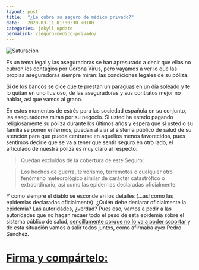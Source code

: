 ```yaml
---
layout: post
title:  "¿Le cubre su seguro de médico privado?"
date:   2020-03-11 01:30:30 +0100
categories: jekyll update
permalink: /seguro-medico-privado/
---
```


<img src="../assets/images/2020/03/20200311f1.jpg" alt="Saturación">

Es un tema legal y las aseguradoras se han apresurado a decir que ellas no cubren los contagios por Corona Virus, pero vayamos a ver lo que las propias aseguradoras siempre miran: las condiciones legales de su póliza.

Si de los bancos se dice que te prestan un paraguas en un día soleado y te lo quitan en uno lluvioso, de las aseguradoras y sus contratos mejor no hablar, así que vamos al grano.

En estos momentos de estrés para las sociedad española en su conjunto, las aseguradoras miran por su negocio. Si usted ha estado pagando religiosamente su póliza durante los últimos años y espera que si usted o su familia se ponen enfermos, puedan aliviar al sistema público de salud de su atención para que pueda centrarse en aquellos menos favorecidos, pues sentimos decirle que se va a tener que sentir seguro en otro lado, el articulado de nuestra póliza es muy claro al respecto:

> Quedan excluidos de la cobertura de este Seguro:

> Los hechos de guerra, terrorismo, terremotos o cualquier
> otro fenómeno meteorológico similar de carácter catastrófico
> o extraordinario, así como las epidemias declaradas oficialmente.

Y como siempre el diablo se esconde en los detalles (...así como las epidemias declaradas oficialmente). ¿Quién debe declarar oficialmente la epidemia? Las autoridades, ¿verdad? Pues eso, vamos a pedir a las autoridades que no hagan recaer todo el peso de esta epidemia sobre el sistema público de salud, [sencillamente porque no lo va a poder soportar](http://www.partidoraro.es/covid-satura-hospitales/) y de esta situación vamos a salir todos juntos, como afirmaba ayer Pedro Sánchez.

# [Firma y compártelo:](http://chng.it/zhtVCjByWn)
